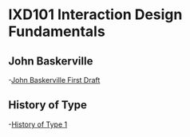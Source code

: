IXD101 Interaction Design Fundamentals
======================================

John Baskerville
----------------
-[John Baskerville First Draft](https://lucyboyd4.github.io/john_baskerville-/john-baskerville1.html)



History of Type
----------------
-[History of Type 1](https://lucyboyd4.github.io/john_baskerville-/thebriefhistoryoftype.html)